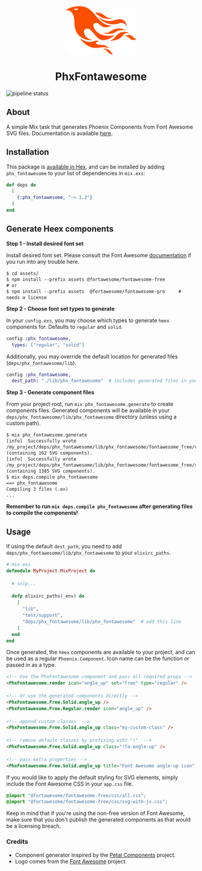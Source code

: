 <div align="center">
  <img src="assets/logo.png" height="128">
  <h1 align="center">PhxFontawesome</h1>
</div>

![pipeline status](https://github.com/Intility/phx_fontawesome/actions/workflows/elixir.yml/badge.svg?event=push)

## About

A simple Mix task that generates Phoenix Components from Font Awesome SVG files. Documentation is available
[here](https://hexdocs.pm/phx_fontawesome).

## Installation

This package is [available in Hex](https://hex.pm/packages/phx_fontawesome), and can be installed
by adding `phx_fontawesome` to your list of dependencies in `mix.exs`:

```elixir
def deps do
  [
    {:phx_fontawesome, "~> 1.2"}
  ]
end
```

## Generate Heex components

**Step 1 - Install desired font set**

Install desired font set. Please consult the Font Awesome
[documentation](https://fontawesome.com/docs/web/setup/packages) if you run into any trouble here.

```shell
$ cd assets/
$ npm install --prefix assets @fortawesome/fontawesome-free
# or
$ npm install --prefix assets  @fortawesome/fontawesome-pro     # needs a license
```

**Step 2 - Choose font set types to generate**

In your `config.exs`, you may choose which types to generate `heex` components for. Defaults to `regular` and `solid`.

```elixir
config :phx_fontawesome,
  types: ["regular", "solid"]
```

Additionally, you may override the default location for generated files (`deps/phx_fontawesome/lib`).

```elixir
config :phx_fontawesome,
  dest_path: "./lib/phx_fontawesome"  # includes generated files in your projects lib/ directory
```

**Step 3 - Generate component files**

From your project root, run `mix phx_fontawesome.generate` to create components files. Generated components will be available in your
`deps/phx_fontawesome/lib/phx_fontawesome` directory (unless using a custom path).

```shell
$ mix phx_fontawesome.generate
[info]  Successfully wrote /my_project/deps/phx_fontawesome/lib/phx_fontawesome/fontawesome_free/regular.ex (containing 162 SVG components).
[info]  Successfully wrote /my_project/deps/phx_fontawesome/lib/phx_fontawesome/fontawesome_free/solid.ex (containing 1385 SVG components).
$ mix deps.compile phx_fontawesome
==> phx_fontawesome
Compiling 3 files (.ex)
...
```

**Remember to run `mix deps.compile phx_fontawesome` after generating files to compile the components!**

## Usage

If using the default `dest_path`, you need to add `deps/phx_fontawesome/lib/phx_fontawesome` to your `elixirc_paths`.

```elixir
# mix.exs
defmodule MyProject.MixProject do

  # snip...

  defp elixirc_paths(_env) do
    [
      "lib",
      "test/support",
      "deps/phx_fontawesome/lib/phx_fontawesome"  # add this line
    ]
  end
end
```

Once generated, the `heex` components are available to your project, and can be used as a regular `Phoenix.Component`.
Icon name can be the function or passed in as a type.

```html
<!-- Use the PhxFontawesome component and pass all required props -->
<PhxFontawesome.render icon="angle_up" set="free" type="regular" />

<!-- Or use the generated components directly -->
<PhxFontawesome.Free.Solid.angle_up />
<PhxFontawesome.Free.Regular.render icon="angle_up" />

<!-- append custom classes  -->
<PhxFontawesome.Free.Solid.angle_up class="my-custom-class" />

<!-- remove default classes by prefixing wiht "!"  -->
<PhxFontawesome.Free.Solid.angle_up class="!fa-angle-up" />

<!-- pass extra properties -->
<PhxFontawesome.Free.Solid.angle_up title="Font Awesome angle-up icon" />
```

If you would like to apply the default styling for SVG elements, simply include the Font Awesome CSS in your `app.css` file.

```css
@import "@fortawesome/fontawesome-free/css/all.css";
@import "@fortawesome/fontawesome-free/css/svg-with-js.css";
```

Keep in mind that if you're using the non-free version of Font Awesome, make sure that you don't publish the
generated components as that would be a licensing breach.

### Credits

- Component generator inspired by the [Petal Components](https://github.com/petalframework/petal_components) project.
- Logo comes from the [Font Awesome](https://commons.wikimedia.org/wiki/File:Font_Awesome_5_brands_phoenix-framework.svg) project.
